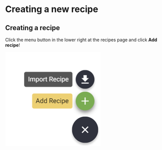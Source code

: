 # Creating a new recipe

## Creating a recipe

Click the menu button in the lower right at the recipes page and click **Add recipe**!

![](../.gitbook/assets/image%20%286%29.png)

